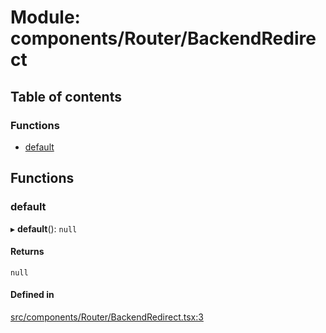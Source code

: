 # Module: components/Router/BackendRedirect

## Table of contents

### Functions

- [default](../wiki/components.Router.BackendRedirect#default)

## Functions

### default

▸ **default**(): ``null``

#### Returns

``null``

#### Defined in

[src/components/Router/BackendRedirect.tsx:3](https://github.com/ExperimentsByFileFighter/WebApp-PoC-technical-Documentation/blob/5171d3e/src/components/Router/BackendRedirect.tsx#L3)
